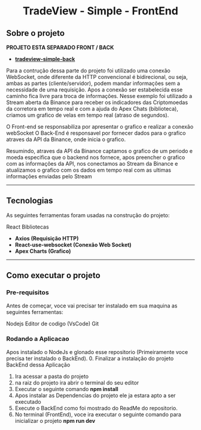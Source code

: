 <h1 align = 'center'>
	TradeView - Simple - FrontEnd
</h1>

## Sobre o projeto

 **PROJETO ESTA SEPARADO FRONT / BACK**

-  **[tradeview-simple-back](https://github.com/Guilherme-Mascarenhas/Tradeview-Simple-Back)**

Para a contrução dessa parte do projeto foi utilizado uma conexão WebSocket, onde diferente da HTTP convencional é bidirecional, ou seja, ambas as partes (cliente/servidor), podem mandar informações sem a necessidade de uma requisição. Apos a conexão ser estabelecida esse caminho fica livre para troca de informações.
Nesse exemplo foi utilizado a Stream aberta da Binance para receber os indicadores das Criptomoedas da corretora em tempo real e com a ajuda do Apex Chats (biblioteca), criamos um grafico de velas em tempo real (atraso de segundos).

O Front-end se responsabiliza por apresentar o grafico e realizar a conexão webSocket
O Back-End é responsavel por fornecer dados para o grafico atraves da API da Binance, onde inicia o grafico.

Resumindo, atraves da API da Binance captamos o grafico de um periodo e moeda especifica que o backend nos fornece, apos preencher o grafico com as informações da API, nos conectamos ao Stream da Binance e atualizamos o grafico com os dados em tempo real com as ultimas informações enviadas pelo Stream

---

## Tecnologias

As seguintes ferramentas foram usadas na construção do projeto:

React
Bibliotecas
-   **Axios (Requisição HTTP)**
-   **React-use-websocket (Conexão Web Socket)** 
-   **Apex Charts (Grafico)**
---

## Como executar o projeto

### Pre-requisitos

Antes de começar, voce vai precisar ter instalado em sua maquina as seguintes ferramentas:

Nodejs
Editor de codigo (VsCode)
Git

### Rodando a Aplicacao

Apos instalado o NodeJs e glonado esse repositorio (Primeiramente voce precisa ter instalado o BackEnd).
0. Finalizar a instalação do projeto BackEnd dessa Aplicação
1. Ira acessar a pasta do projeto
2. na raiz do projeto ira abrir o terminal do seu editor
3. Executar o seguinte comando **npm install**
4. Apos instalar as Dependencias do projeto ele ja estara apto a ser executado
5. Execute o BackEnd como foi mostrado do ReadMe do repositorio.
6. No terminal (FrontEnd), voce ira executar o seguinte comando para inicializar o projeto **npm run dev**
